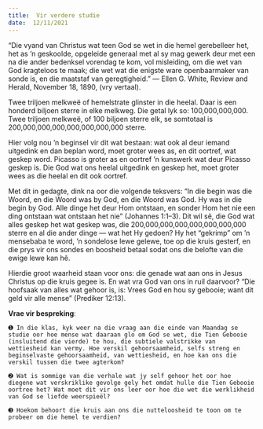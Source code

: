 ```yaml
---
title:  Vir verdere studie
date:  12/11/2021
---
```


“Die vyand van Christus wat teen God se wet in die hemel gerebelleer het, het as ’n geskoolde, opgeleide generaal met al sy mag gewerk deur met een na die ander bedenksel vorendag te kom, vol misleiding, om die wet van God kragteloos te maak; die wet wat die enigste ware openbaarmaker van sonde is, en die maatstaf van geregtigheid.” — Ellen G. White, Review and Herald, November 18, 1890, (vry vertaal).

Twee triljoen melkweë of hemelstrate glinster in die heelal. Daar is een honderd biljoen sterre in elke melkweg. Die getal lyk so: 100,000,000,000. Twee triljoen melkweë, of 100 biljoen sterre elk, se somtotaal is 200,000,000,000,000,000,000,000 sterre.

Hier volg nou ’n beginsel vir dit wat bestaan:  wat ook al deur iemand uitgedink en dan beplan word, moet groter wees as, en dit oortref, wat geskep word.  Picasso is groter as en oortref ’n kunswerk wat deur Picasso geskep is.  Die God wat ons heelal uitgedink en geskep het, moet groter wees as die heelal en dit ook oortref.

Met dit in gedagte, dink na oor die volgende teksvers: “In die begin was die Woord, en die Woord was by God, en die Woord was God.  Hy was in die begin by God.  Alle dinge het deur Hom ontstaan, en sonder Hom het nie een ding ontstaan wat ontstaan het nie” (Johannes 1:1–3). Dit wil sê, die God wat alles geskep het wat geskep was, die 200,000,000,000,000,000,000,000 sterre en al die ander dinge — wat het Hy gedoen? Hy het “gekrimp” om ’n mensebaba te word, ’n sondelose lewe gelewe, toe op die kruis gesterf, en die prys vir ons sondes en boosheid betaal sodat ons die belofte van die ewige lewe kan hê.

Hierdie groot waarheid staan voor ons: die genade wat aan ons in Jesus Christus op die kruis gegee is. En wat vra God van ons in ruil daarvoor?  “Die hoofsaak van alles wat gehoor is, is: Vrees God en hou sy gebooie; want dit geld vir alle mense” (Prediker 12:13).

**Vrae vir bespreking**:

`➊ In die klas, kyk weer na die vraag aan die einde van Maandag se studie oor hoe mense wat daaraan glo om God se wet, die Tien Gebooie (insluitend die vierde) te hou, die subtiele valstrikke van wettiesheid kan vermy. Hoe verskil gehoorsaamheid, selfs streng en beginselvaste gehoorsaamheid, van wettiesheid, en hoe kan ons die verskil tussen die twee agterkom? `

`➋ Wat is sommige van die verhale wat jy self gehoor het oor hoe diegene wat verskriklike gevolge gely het omdat hulle die Tien Gebooie oortree het? Wat moet dit vir ons leer oor hoe die wet die werklikheid van God se liefde weerspieël? `

`➌ Hoekom behoort die kruis aan ons die nutteloosheid te toon om te probeer om die hemel te verdien? `